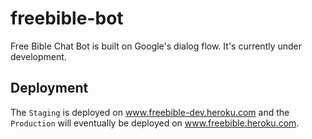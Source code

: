 # freebible-bot
Free Bible Chat Bot is built on Google's dialog flow. It's currently under development.

## Deployment
The `Staging` is deployed on www.freebible-dev.heroku.com and the `Production` will eventually be deployed on www.freebible.heroku.com.
